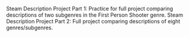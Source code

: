 Steam Description Project Part 1: Practice for full project comparing descriptions of two subgenres in the First Person Shooter genre.
Steam Description Project Part 2: Full project comparing descriptions of eight genres/subgenres.
